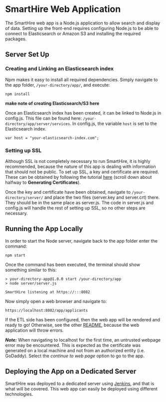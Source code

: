 # SmartHire Web Application

The SmartHire web app is a Node.js application to allow search and display of data. Setting up the front-end requires configuring Node.js to be able to connect to Elasticsearch or Amazon S3 and installing the required packages. 

## Server Set Up

### Creating and Linking an Elasticsearch index

Npm makes it easy to install all required dependencies. Simply navigate to the app folder,  ```/your-directory/app/```, and execute:

```
npm install
```
**make note of creating Elasticsearch/S3 here**

Once an Elasticsearch index has been created, it can be linked to Node.js in config.js. This file can be found here: ```/your-directory/app/server/services```. In config.js, the variable ```host``` is set to the Elasticsearch index.

```
var host = "your-elasticsearch-index.com";
```

### Setting up SSL
Although SSL is not completely necessary to run SmartHire, it is highly recommended, because the nature of this app is dealing with information that should not be public. To set up SSL, a key and certificate are required. These can be obtained by following the tutorial [here](https://www.sitepoint.com/how-to-use-ssltls-with-node-js/) (scroll down about halfway to **Generating Certificates**).

Once the key and certificate have been obtained, navigate to ```/your-directory/server/``` and place the two files (server.key and server.crt) there. They should be in the same place as server.js. The code in server.js and config.js will handle the rest of setting up SSL, so no other steps are necessary. 


## Running the App Locally

In order to start the Node server, navigate back to the app folder   enter the command:

```
npm start
```

Once the command has been executed, the terminal should show something similar to this:

```
> your-directory-app@1.0.0 start /your-directory/app
> node server/server.js

SmartHire listening at https://:::8082
```

Now simply open a web browser and navigate to:

```
https://localhost:8082/app/applicants
```

If the ETL side has been configured, then the web app will be rendered and ready to go! Otherwise, see the other [README](https://github.com/dataworks/internship-2016/tree/master/etl/README.md), because the web application will throw errors. 

***Note:*** When navigating to localhost for the first time, an untrusted webpage error may be encountered. This is expected as the certificate was generated on a local machine and not from an authorized entity (i.e. GoDaddy). Select the *continue to web page* option to go to the app. 

## Deploying the App on a Dedicated Server

SmartHire was deployed to a dedicated server using [Jenkins](https://jenkins.io/), and that is what will be covered. This web app can easily be deployed using different technologies.  

